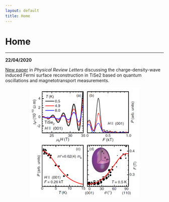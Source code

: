 ```yaml
---
layout: default
title: Home
---
```


<h1>Home</h1>

* * *

**22/04/2020**

[New paper](https://doi.org/10.1103/PhysRevLett.124.167602) in *Physical Review Letters* discussing the charge-density-wave induced Fermi surface reconstruction in TiSe2 based on quantum oscillations and magnetotransport measurements.

<p align="center">
  <img width="350" height="350" src="/images/tise2_qo.PNG">
</p>
